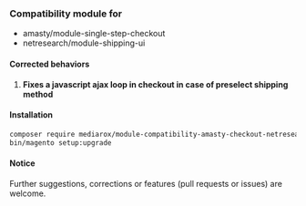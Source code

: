 ### Compatibility module for
* amasty/module-single-step-checkout
* netresearch/module-shipping-ui

#### Corrected behaviors

1. **Fixes a javascript ajax loop in checkout in case of preselect shipping method**

#### Installation
```bash
composer require mediarox/module-compatibility-amasty-checkout-netresearch-shipping-ui
bin/magento setup:upgrade
```

#### Notice

Further suggestions, corrections or features (pull requests or issues) are welcome.